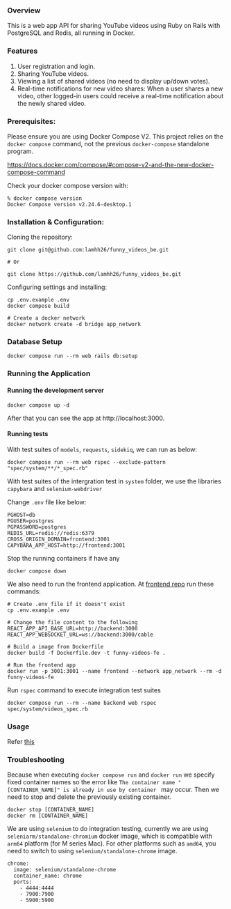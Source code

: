 ### Overview

This is a web app API for sharing YouTube videos using Ruby on Rails with PostgreSQL and Redis, all running in Docker.

### Features

1. User registration and login.
2. Sharing YouTube videos.
3. Viewing a list of shared videos (no need to display up/down votes).
4. Real-time notifications for new video shares: When a user shares a new video, other logged-in users could receive a real-time notification about the newly shared video.

### Prerequisites:

Please ensure you are using Docker Compose V2. This project relies on the `docker compose` command, not the previous `docker-compose` standalone program.

https://docs.docker.com/compose/#compose-v2-and-the-new-docker-compose-command

Check your docker compose version with:

```
% docker compose version
Docker Compose version v2.24.6-desktop.1
```

### Installation & Configuration:

Cloning the repository:

```
git clone git@github.com:lamhh26/funny_videos_be.git

# Or

git clone https://github.com/lamhh26/funny_videos_be.git
```

Configuring settings and installing:

```
cp .env.example .env
docker compose build

# Create a docker network
docker network create -d bridge app_network
```

### Database Setup

```
docker compose run --rm web rails db:setup

```

### Running the Application

#### Running the development server
```
docker compose up -d
```
After that you can see the app at http://localhost:3000.

#### Running tests

With test suites of `models`, `requests`, `sidekiq`, we can run as below:
```
docker compose run --rm web rspec --exclude-pattern "spec/system/**/*_spec.rb"
```

With test suites of the intergration test in `system` folder, we use the libraries `capybara` and `selenium-webdriver`

Change `.env` file like below:
```
PGHOST=db
PGUSER=postgres
PGPASSWORD=postgres
REDIS_URL=redis://redis:6379
CROSS_ORIGIN_DOMAIN=frontend:3001
CAPYBARA_APP_HOST=http://frontend:3001
```

Stop the running containers if have any

```
docker compose down
```

We also need to run the frontend application. At [frontend repo](https://github.com/lamhh26/funny_videos_be) run these commands:
```
# Create .env file if it doesn't exist
cp .env.example .env

# Change the file content to the following
REACT_APP_API_BASE_URL=http://backend:3000
REACT_APP_WEBSOCKET_URL=ws://backend:3000/cable

# Build a image from Dockerfile
docker build -f Dockerfile.dev -t funny-videos-fe .

# Run the frontend app
docker run -p 3001:3001 --name frontend --network app_network --rm -d funny-videos-fe
```

Run `rspec` command to execute integration test suites
```
docker compose run --rm --name backend web rspec spec/system/videos_spec.rb
```

### Usage

Refer [this](https://github.com/lamhh26/funny_videos_fe/blob/main/README.md#usage)

### Troubleshooting

Because when executing `docker compose run` and `docker run` we specify fixed container names so the error like `The container name "[CONTAINER_NAME]" is already in use by container ` may occur. Then we need to stop and delete the previously existing container.

```
docker stop [CONTAINER_NAME]
docker rm [CONTAINER_NAME]
```

We are using `selenium` to do integration testing, currently we are using `seleniarm/standalone-chromium` docker image, which is compatible with `arm64` platform (for M series Mac). For other platforms such as `amd64`, you need to switch to using `selenium/standalone-chrome` image.

```
chrome:
  image: selenium/standalone-chrome
  container_name: chrome
  ports:
    - 4444:4444
    - 7900:7900
    - 5900:5900
```
